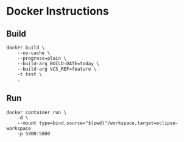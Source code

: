 # Docker Instructions

## Build
```
docker build \
    --no-cache \
    --progress=plain \
    --build-arg BUILD-DATE=today \
    --build-arg VCS_REF=feature \
    -t test \
    .
```

## Run
```
docker container run \
    -d \
    --mount type=bind,source="$(pwd)"/workspace,target=eclipse-workspace
    -p 5800:5800 
```

